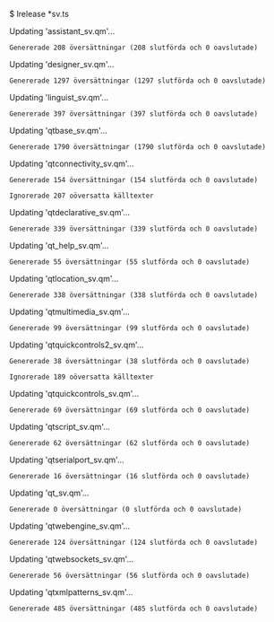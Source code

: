 $ lrelease *sv.ts

Updating 'assistant_sv.qm'...

    Genererade 208 översättningar (208 slutförda och 0 oavslutade)

    
Updating 'designer_sv.qm'...

    Genererade 1297 översättningar (1297 slutförda och 0 oavslutade)

    
Updating 'linguist_sv.qm'...

    Genererade 397 översättningar (397 slutförda och 0 oavslutade)

    
Updating 'qtbase_sv.qm'...

    Genererade 1790 översättningar (1790 slutförda och 0 oavslutade)

    
Updating 'qtconnectivity_sv.qm'...

    Genererade 154 översättningar (154 slutförda och 0 oavslutade)
    
    Ignorerade 207 oöversatta källtexter

    
Updating 'qtdeclarative_sv.qm'...

    Genererade 339 översättningar (339 slutförda och 0 oavslutade)
    
    
Updating 'qt_help_sv.qm'...

    Genererade 55 översättningar (55 slutförda och 0 oavslutade)

    
Updating 'qtlocation_sv.qm'...

    Genererade 338 översättningar (338 slutförda och 0 oavslutade)

    
Updating 'qtmultimedia_sv.qm'...

    Genererade 99 översättningar (99 slutförda och 0 oavslutade)

    
Updating 'qtquickcontrols2_sv.qm'...

    Genererade 38 översättningar (38 slutförda och 0 oavslutade)
    
    Ignorerade 189 oöversatta källtexter

    
Updating 'qtquickcontrols_sv.qm'...

    Genererade 69 översättningar (69 slutförda och 0 oavslutade)

    
Updating 'qtscript_sv.qm'...

    Genererade 62 översättningar (62 slutförda och 0 oavslutade)

    
Updating 'qtserialport_sv.qm'...

    Genererade 16 översättningar (16 slutförda och 0 oavslutade)
    

    
Updating 'qt_sv.qm'...

    Genererade 0 översättningar (0 slutförda och 0 oavslutade)

    
Updating 'qtwebengine_sv.qm'...

    Genererade 124 översättningar (124 slutförda och 0 oavslutade)

    
Updating 'qtwebsockets_sv.qm'...

    Genererade 56 översättningar (56 slutförda och 0 oavslutade)

    
Updating 'qtxmlpatterns_sv.qm'...

    Genererade 485 översättningar (485 slutförda och 0 oavslutade)
    
